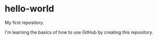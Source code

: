 # hello-world
My first repository.

I'm learning the basics of how to use GitHub by creating this repository.
